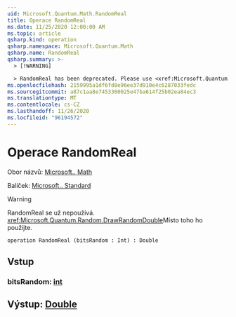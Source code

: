 ```yaml
---
uid: Microsoft.Quantum.Math.RandomReal
title: Operace RandomReal
ms.date: 11/25/2020 12:00:00 AM
ms.topic: article
qsharp.kind: operation
qsharp.namespace: Microsoft.Quantum.Math
qsharp.name: RandomReal
qsharp.summary: >-
  > [!WARNING]

  > RandomReal has been deprecated. Please use <xref:Microsoft.Quantum.Random.DrawRandomDouble> instead.
ms.openlocfilehash: 2159995a1df6fd8e96ee37d910e4c6287033fedc
ms.sourcegitcommit: a87c1aa8e7453360025e47ba614f25b02ea84ec3
ms.translationtype: MT
ms.contentlocale: cs-CZ
ms.lasthandoff: 11/26/2020
ms.locfileid: "96194572"
---
```

# <a name="randomreal-operation"></a>Operace RandomReal

Obor názvů: [Microsoft.. Math](xref:Microsoft.Quantum.Math)

Balíček: [Microsoft.. Standard](https://nuget.org/packages/Microsoft.Quantum.Standard)


> [!WARNING]
> RandomReal se už nepoužívá. <xref:Microsoft.Quantum.Random.DrawRandomDouble>Místo toho ho použijte.



```qsharp
operation RandomReal (bitsRandom : Int) : Double
```


## <a name="input"></a>Vstup

### <a name="bitsrandom--int"></a>bitsRandom: [int](xref:microsoft.quantum.lang-ref.int)





## <a name="output--double"></a>Výstup: [Double](xref:microsoft.quantum.lang-ref.double)

